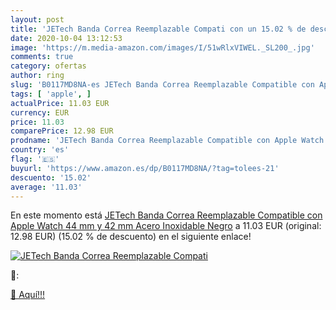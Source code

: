 ```yaml
---
layout: post
title: 'JETech Banda Correa Reemplazable Compati con un 15.02 % de descuento'
date: 2020-10-04 13:12:53
image: 'https://m.media-amazon.com/images/I/51wRlxVIWEL._SL200_.jpg'
comments: true
category: ofertas
author: ring
slug: 'B0117MD8NA-es JETech Banda Correa Reemplazable Compatible con Apple...'
tags: [ 'apple', ]
actualPrice: 11.03 EUR
currency: EUR
price: 11.03
comparePrice: 12.98 EUR
prodname: 'JETech Banda Correa Reemplazable Compatible con Apple Watch 44 mm y 42 mm  Acero Inoxidable  Negro'
country: 'es'
flag: '🇪🇸'
buyurl: 'https://www.amazon.es/dp/B0117MD8NA/?tag=tolees-21'
descuento: '15.02'
average: '11.03'
---
```


En este momento está [JETech Banda Correa Reemplazable Compatible con Apple Watch 44 mm y 42 mm  Acero Inoxidable  Negro](https://www.amazon.es/dp/B0117MD8NA/?tag=tolees-21) a 11.03 EUR (original: 12.98 EUR) (15.02 %  de descuento) en el siguiente enlace!

[![JETech Banda Correa Reemplazable Compati](https://m.media-amazon.com/images/I/51wRlxVIWEL._SL200_.jpg)](https://www.amazon.es/dp/B0117MD8NA/?tag=tolees-21)

🔎:


[🛒 Aquí!!!](https://www.amazon.es/dp/B0117MD8NA/?tag=tolees-21)
